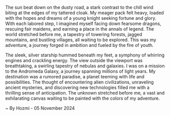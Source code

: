 
The sun beat down on the dusty road, a stark contrast to the chill wind biting at the edges of my tattered cloak. My meager pack felt heavy, loaded with the hopes and dreams of a young knight seeking fortune and glory. With each labored step, I imagined myself facing down fearsome dragons, rescuing fair maidens, and earning a place in the annals of legend. The world stretched before me, a tapestry of towering forests, jagged mountains, and bustling villages, all waiting to be explored. This was my adventure, a journey forged in ambition and fueled by the fire of youth.

The sleek, silver starship hummed beneath my feet, a symphony of whirring engines and crackling energy. The view outside the viewport was breathtaking, a swirling tapestry of nebulas and galaxies. I was on a mission to the Andromeda Galaxy, a journey spanning millions of light years. My destination was a rumored paradise, a planet teeming with life and possibilities. The thought of encountering alien civilizations, unraveling ancient mysteries, and discovering new technologies filled me with a thrilling sense of anticipation. The unknown stretched before me, a vast and exhilarating canvas waiting to be painted with the colors of my adventure. 

~ By Hozmi - 05 November 2024
